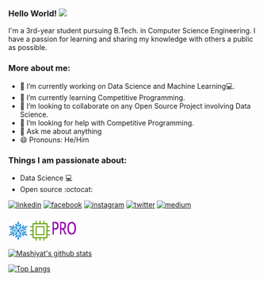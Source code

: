 ### Hello World! <!--👋--> <img src="https://raw.githubusercontent.com/MartinHeinz/MartinHeinz/master/wave.gif" width="30px">


I'm a 3rd-year student pursuing B.Tech. in Computer Science Engineering. I have a passion for learning and sharing my knowledge with others a public as possible.

### More about me:

- 🔭 I’m currently working on Data Science and Machine Learning💻.
- 🌱 I’m currently learning Competitive Programming.
- 👯 I’m looking to collaborate on any Open Source Project involving Data Science.
- 🤔 I’m looking for help with Competitive Programming.
- 💬 Ask me about anything
- 😄 Pronouns: He/Him 

### Things I am passionate about:
- Data Science :computer:
- Open source :octocat:

[<img src='https://cdn.jsdelivr.net/npm/simple-icons@3.0.1/icons/linkedin.svg' alt='linkedin' height='40'>](https://www.linkedin.com/in/mashiyathussain/)  [<img src='https://cdn.jsdelivr.net/npm/simple-icons@3.0.1/icons/facebook.svg' alt='facebook' height='40'>](https://www.facebook.com/mashiyat.hussain.75)  [<img src='https://cdn.jsdelivr.net/npm/simple-icons@3.0.1/icons/instagram.svg' alt='instagram' height='40'>](https://www.instagram.com/mashiyathussain4shamid/)  [<img src='https://cdn.jsdelivr.net/npm/simple-icons@3.0.1/icons/twitter.svg' alt='twitter' height='40'>](https://twitter.com/MashiyatHussai3)  [<img src='https://cdn.jsdelivr.net/npm/simple-icons@3.0.1/icons/medium.svg' alt='medium' height='40'>](https://medium.com/@mashiyathussain2)  

<a href='https://archiveprogram.github.com/'><img src='https://raw.githubusercontent.com/acervenky/animated-github-badges/master/assets/acbadge.gif' width='40' height='40'></a> <a href='https://docs.github.com/en/developers'><img src='https://raw.githubusercontent.com/acervenky/animated-github-badges/master/assets/devbadge.gif' width='40' height='40'></a> <a href='https://github.com/pricing'><img src='https://raw.githubusercontent.com/acervenky/animated-github-badges/master/assets/pro.gif' width='50' height='50'></a>

[![Mashiyat's github stats](https://github-readme-stats.vercel.app/api?username=mashiyathussain2&show_icons=true&theme=vue-dark)](https://github.com/mashiyathussain2/)

<!--[![ReadMe Card](https://github-readme-stats.vercel.app/api/pin/?username=mashiyathussain2&repo=COVID19Py&show_icons=true&theme=vue-dark)](https://github.com/mashiyathussain2/COVID19Py)-->

[![Top Langs](https://github-readme-stats.vercel.app/api/top-langs/?username=mashiyathussain2&show_icons=true&theme=vue-dark&hide=html&layout=compact)](https://github.com/mashiyathussain2/)


